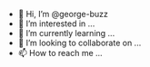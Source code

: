 - 👋 Hi, I’m @george-buzz
- 👀 I’m interested in ...
- 🌱 I’m currently learning ...
- 💞️ I’m looking to collaborate on ...
- 📫 How to reach me ...

<!---
george-buzz/george-buzz is a ✨ special ✨ repository because its `README.md` (this file) appears on your GitHub profile.
You can click the Preview link to take a look at your changes.
--->
